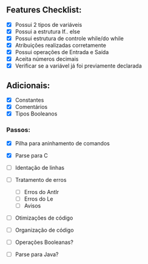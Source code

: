 ## Features Checklist:
- [x] Possui 2 tipos de variáveis
- [x] Possui a estrutura If.. else
- [x] Possui estrutura de controle while/do while
- [x] Atribuições realizadas corretamente
- [x] Possui operações de Entrada e Saída
- [x] Aceita números decimais
- [x] Verificar se a variável já foi previamente declarada

## Adicionais:
- [x] Constantes
- [x] Comentários
- [x] Tipos Booleanos

### Passos:
- [x] Pilha para aninhamento de comandos
- [x] Parse para C
- [ ] Identação de linhas
- [ ] Tratamento de erros
    - [ ] Erros do Antlr
    - [ ] Erros do Le
    - [ ] Avisos
- [ ] Otimizações de código
- [ ] Organização de código

- [ ] Operações Booleanas?
- [ ] Parse para Java?